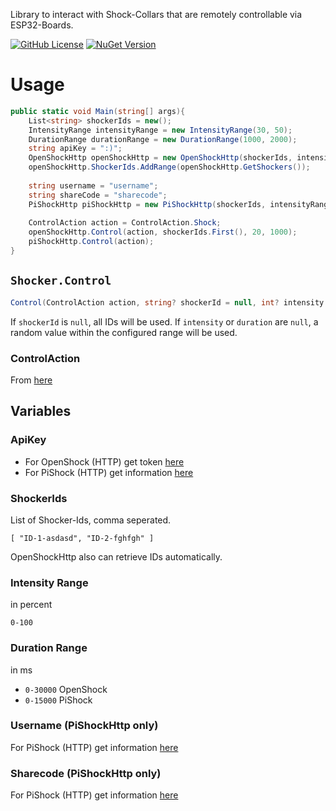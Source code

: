 Library to interact with Shock-Collars that are remotely controllable via ESP32-Boards.

[![GitHub License](https://img.shields.io/github/license/c9glax/cshocker)](https://github.com/C9Glax/CShocker)
[![NuGet Version](https://img.shields.io/nuget/v/CShocker)](https://shields.io/badges/nu-get-version)

# Usage

```csharp
public static void Main(string[] args){
    List<string> shockerIds = new();
    IntensityRange intensityRange = new IntensityRange(30, 50);
    DurationRange durationRange = new DurationRange(1000, 2000);
    string apiKey = ":)";
    OpenShockHttp openShockHttp = new OpenShockHttp(shockerIds, intensityRange, durationRange, apiKey);
    openShockHttp.ShockerIds.AddRange(openShockHttp.GetShockers());
    
    string username = "username";
    string shareCode = "sharecode";
    PiShockHttp piShockHttp = new PiShockHttp(shockerIds, intensityRange, durationRange, apiKey, username, shareCode, apiUri);
    
    ControlAction action = ControlAction.Shock;
    openShockHttp.Control(action, shockerIds.First(), 20, 1000);
    piShockHttp.Control(action);
}
```
## `Shocker.Control`
```csharp
Control(ControlAction action, string? shockerId = null, int? intensity = null, int? duration = null)
```
If `shockerId` is `null`, all IDs will be used. If `intensity` or `duration` are `null`, a random value within the
configured range will be used.


### ControlAction
From [here](https://github.com/C9Glax/CShocker/blob/master/CShocker/Shockers/ControlAction.cs)

## Variables

### ApiKey
- For OpenShock (HTTP) get token [here](https://shocklink.net/#/dashboard/tokens)
- For PiShock (HTTP) get information [here](https://apidocs.pishock.com/#header-authenticating)

### ShockerIds
List of Shocker-Ids, comma seperated.

`[ "ID-1-asdasd", "ID-2-fghfgh" ]`

OpenShockHttp also can retrieve IDs automatically.

### Intensity Range
in percent

`0-100`

### Duration Range
in ms
- `0-30000` OpenShock
- `0-15000` PiShock

### Username (PiShockHttp only)
For PiShock (HTTP) get information [here](https://apidocs.pishock.com/#header-authenticating)

### Sharecode (PiShockHttp only)
For PiShock (HTTP) get information [here](https://apidocs.pishock.com/#header-authenticating)